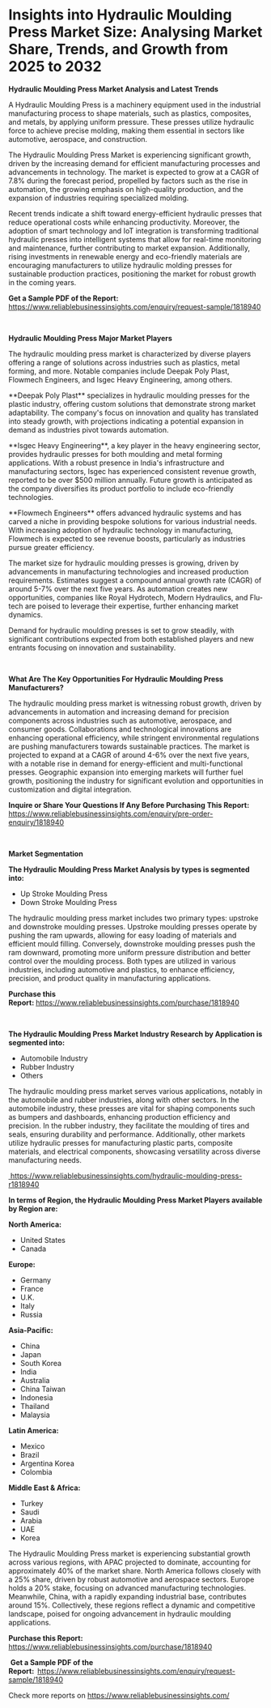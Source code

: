 <p><h1>Insights into Hydraulic Moulding Press Market Size: Analysing Market Share, Trends, and Growth from 2025 to 2032</h1></p><p><strong>Hydraulic Moulding Press Market Analysis and Latest Trends</strong></p>
<p><p>A Hydraulic Moulding Press is a machinery equipment used in the industrial manufacturing process to shape materials, such as plastics, composites, and metals, by applying uniform pressure. These presses utilize hydraulic force to achieve precise molding, making them essential in sectors like automotive, aerospace, and construction.</p><p>The Hydraulic Moulding Press Market is experiencing significant growth, driven by the increasing demand for efficient manufacturing processes and advancements in technology. The market is expected to grow at a CAGR of 7.8% during the forecast period, propelled by factors such as the rise in automation, the growing emphasis on high-quality production, and the expansion of industries requiring specialized molding.</p><p>Recent trends indicate a shift toward energy-efficient hydraulic presses that reduce operational costs while enhancing productivity. Moreover, the adoption of smart technology and IoT integration is transforming traditional hydraulic presses into intelligent systems that allow for real-time monitoring and maintenance, further contributing to market expansion. Additionally, rising investments in renewable energy and eco-friendly materials are encouraging manufacturers to utilize hydraulic molding presses for sustainable production practices, positioning the market for robust growth in the coming years.</p></p>
<p><strong>Get a Sample PDF of the Report:&nbsp;</strong> <a href="https://www.reliablebusinessinsights.com/enquiry/request-sample/1818940?utm_campaign=2201&utm_medium=2&utm_source=Github&utm_content=ia&utm_term=18022025&utm_id=hydraulic-moulding-press">https://www.reliablebusinessinsights.com/enquiry/request-sample/1818940</a></p>
<p>&nbsp;</p>
<p><strong>Hydraulic Moulding Press Major Market Players</strong></p>
<p><p>The hydraulic moulding press market is characterized by diverse players offering a range of solutions across industries such as plastics, metal forming, and more. Notable companies include Deepak Poly Plast, Flowmech Engineers, and Isgec Heavy Engineering, among others.</p><p>**Deepak Poly Plast** specializes in hydraulic moulding presses for the plastic industry, offering custom solutions that demonstrate strong market adaptability. The company's focus on innovation and quality has translated into steady growth, with projections indicating a potential expansion in demand as industries pivot towards automation.</p><p>**Isgec Heavy Engineering**, a key player in the heavy engineering sector, provides hydraulic presses for both moulding and metal forming applications. With a robust presence in India's infrastructure and manufacturing sectors, Isgec has experienced consistent revenue growth, reported to be over $500 million annually. Future growth is anticipated as the company diversifies its product portfolio to include eco-friendly technologies.</p><p>**Flowmech Engineers** offers advanced hydraulic systems and has carved a niche in providing bespoke solutions for various industrial needs. With increasing adoption of hydraulic technology in manufacturing, Flowmech is expected to see revenue boosts, particularly as industries pursue greater efficiency.</p><p>The market size for hydraulic moulding presses is growing, driven by advancements in manufacturing technologies and increased production requirements. Estimates suggest a compound annual growth rate (CAGR) of around 5-7% over the next five years. As automation creates new opportunities, companies like Royal Hydrotech, Modern Hydraulics, and Flu-tech are poised to leverage their expertise, further enhancing market dynamics. </p><p>Demand for hydraulic moulding presses is set to grow steadily, with significant contributions expected from both established players and new entrants focusing on innovation and sustainability.</p></p>
<p>&nbsp;</p>
<p><strong>What Are The Key Opportunities For Hydraulic Moulding Press Manufacturers?</strong></p>
<p><p>The hydraulic moulding press market is witnessing robust growth, driven by advancements in automation and increasing demand for precision components across industries such as automotive, aerospace, and consumer goods. Collaborations and technological innovations are enhancing operational efficiency, while stringent environmental regulations are pushing manufacturers towards sustainable practices. The market is projected to expand at a CAGR of around 4-6% over the next five years, with a notable rise in demand for energy-efficient and multi-functional presses. Geographic expansion into emerging markets will further fuel growth, positioning the industry for significant evolution and opportunities in customization and digital integration.</p></p>
<p><strong>Inquire or Share Your Questions If Any Before Purchasing This Report:</strong> <a href="https://www.reliablebusinessinsights.com/enquiry/pre-order-enquiry/1818940?utm_campaign=2201&utm_medium=2&utm_source=Github&utm_content=ia&utm_term=18022025&utm_id=hydraulic-moulding-press">https://www.reliablebusinessinsights.com/enquiry/pre-order-enquiry/1818940</a></p>
<p>&nbsp;</p>
<p><strong>Market Segmentation</strong></p>
<p><strong>The Hydraulic Moulding Press Market Analysis by types is segmented into:</strong></p>
<p><ul><li>Up Stroke Moulding Press</li><li>Down Stroke Moulding Press</li></ul></p>
<p><p>The hydraulic moulding press market includes two primary types: upstroke and downstroke moulding presses. Upstroke moulding presses operate by pushing the ram upwards, allowing for easy loading of materials and efficient mould filling. Conversely, downstroke moulding presses push the ram downward, promoting more uniform pressure distribution and better control over the moulding process. Both types are utilized in various industries, including automotive and plastics, to enhance efficiency, precision, and product quality in manufacturing applications.</p></p>
<p><strong>Purchase this Report:&nbsp;</strong><a href="https://www.reliablebusinessinsights.com/purchase/1818940?utm_campaign=2201&utm_medium=2&utm_source=Github&utm_content=ia&utm_term=18022025&utm_id=hydraulic-moulding-press">https://www.reliablebusinessinsights.com/purchase/1818940</a></p>
<p>&nbsp;</p>
<p><strong>The Hydraulic Moulding Press Market Industry Research by Application is segmented into:</strong></p>
<p><ul><li>Automobile Industry</li><li>Rubber Industry</li><li>Others</li></ul></p>
<p><p>The hydraulic moulding press market serves various applications, notably in the automobile and rubber industries, along with other sectors. In the automobile industry, these presses are vital for shaping components such as bumpers and dashboards, enhancing production efficiency and precision. In the rubber industry, they facilitate the moulding of tires and seals, ensuring durability and performance. Additionally, other markets utilize hydraulic presses for manufacturing plastic parts, composite materials, and electrical components, showcasing versatility across diverse manufacturing needs.</p></p>
<p><a href="https://www.reliablebusinessinsights.com/hydraulic-moulding-press-r1818940?utm_campaign=2201&utm_medium=2&utm_source=Github&utm_content=ia&utm_term=18022025&utm_id=hydraulic-moulding-press">&nbsp;https://www.reliablebusinessinsights.com/hydraulic-moulding-press-r1818940</a></p>
<p><strong>In terms of Region, the Hydraulic Moulding Press Market Players available by Region are:</strong></p>
<p>
    <p> <strong> North America: </strong>
        <ul>
            <li>United States</li>
            <li>Canada</li>
        </ul>
        </p> 
    <p> <strong> Europe: </strong>
        <ul>
            <li>Germany</li>
            <li>France</li>
            <li>U.K.</li>
            <li>Italy</li>
            <li>Russia</li>
        </ul>
        </p> 
    <p> <strong> Asia-Pacific: </strong>
        <ul>
            <li>China</li>
            <li>Japan</li>
            <li>South Korea</li>
            <li>India</li>
            <li>Australia</li>
            <li>China Taiwan</li>
            <li>Indonesia</li>
            <li>Thailand</li>
            <li>Malaysia</li>
        </ul>
        </p> 
    <p> <strong> Latin America: </strong>
        <ul>
            <li>Mexico</li>
            <li>Brazil</li>
            <li>Argentina Korea</li>
            <li>Colombia</li>
        </ul>
        </p> 
    <p> <strong> Middle East & Africa: </strong>
        <ul>
            <li>Turkey</li>
            <li>Saudi</li>
            <li>Arabia</li>
            <li>UAE</li>
            <li>Korea</li>
        </ul>
    </p>
    </p>
<p><p>The Hydraulic Moulding Press market is experiencing substantial growth across various regions, with APAC projected to dominate, accounting for approximately 40% of the market share. North America follows closely with a 25% share, driven by robust automotive and aerospace sectors. Europe holds a 20% stake, focusing on advanced manufacturing technologies. Meanwhile, China, with a rapidly expanding industrial base, contributes around 15%. Collectively, these regions reflect a dynamic and competitive landscape, poised for ongoing advancement in hydraulic moulding applications.</p></p>
<p><strong>Purchase this Report: </strong><a href="https://www.reliablebusinessinsights.com/purchase/1818940?utm_campaign=2201&utm_medium=2&utm_source=Github&utm_content=ia&utm_term=18022025&utm_id=hydraulic-moulding-press">https://www.reliablebusinessinsights.com/purchase/1818940</a></p>
<p>&nbsp;<strong>Get a Sample PDF of the Report:&nbsp;&nbsp;</strong><a href="https://www.reliablebusinessinsights.com/enquiry/request-sample/1818940?utm_campaign=2201&utm_medium=2&utm_source=Github&utm_content=ia&utm_term=18022025&utm_id=hydraulic-moulding-press">https://www.reliablebusinessinsights.com/enquiry/request-sample/1818940</a></p>
<p><strong></strong></p>
<p>Check more reports on <a href="https://www.reliablebusinessinsights.com/?utm_campaign=2201&utm_medium=2&utm_source=Github&utm_content=ia&utm_term=18022025&utm_id=hydraulic-moulding-press">https://www.reliablebusinessinsights.com/</a></p>